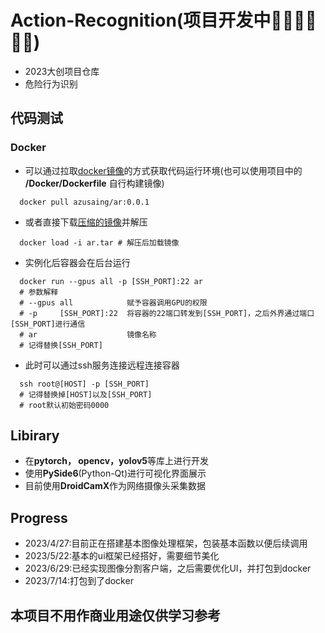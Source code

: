 # Action-Recognition(项目开发中🏃‍♂️🏃‍♂️🏃‍♂️)

* 2023大创项目仓库
* 危险行为识别

## 代码测试

### Docker

* 可以通过拉取[docker镜像](https://hub.docker.com/repository/docker/azusaing/ar/general)的方式获取代码运行环境(也可以使用项目中的 **/Docker/Dockerfile** 自行构建镜像)

```shell
  docker pull azusaing/ar:0.0.1
```

* 或者直接下载[压缩的镜像](http://azusaing.top/ar-docker)并解压

```shell
  docker load -i ar.tar # 解压后加载镜像
```

* 实例化后容器会在后台运行

```shell
  docker run --gpus all -p [SSH_PORT]:22 ar
  # 参数解释
  # --gpus all            赋予容器调用GPU的权限
  # -p     [SSH_PORT]:22  将容器的22端口转发到[SSH_PORT]，之后外界通过端口[SSH_PORT]进行通信
  # ar                    镜像名称
  # 记得替换[SSH_PORT]
```

* 此时可以通过ssh服务连接远程连接容器

```shell
  ssh root@[HOST] -p [SSH_PORT]
  # 记得替换掉[HOST]以及[SSH_PORT]
  # root默认初始密码0000
```

## Libirary

* 在**pytorch， opencv，yolov5**等库上进行开发
* 使用**PySide6**(Python-Qt)进行可视化界面展示
* 目前使用**DroidCamX**作为网络摄像头采集数据

## Progress

* 2023/4/27:目前正在搭建基本图像处理框架，包装基本函数以便后续调用
* 2023/5/22:基本的ui框架已经搭好，需要细节美化
* 2023/6/29:已经实现图像分割客户端，之后需要优化UI，并打包到docker
* 2023/7/14:打包到了docker

## 本项目不用作商业用途仅供学习参考
